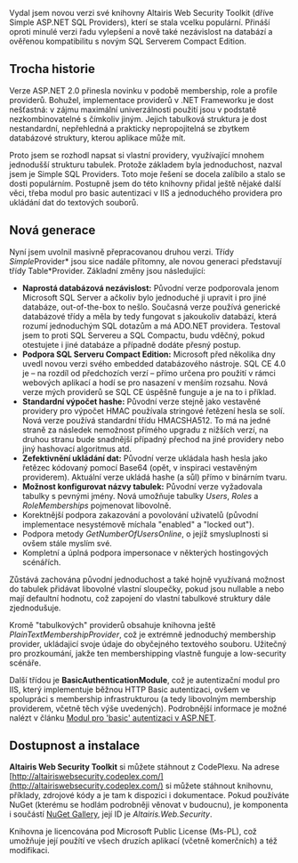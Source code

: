 <!-- dcterms:identifier = aspnetcz#314 -->
<!-- dcterms:title = Altairis Web Security Toolkit – nová verze 2.2.0 ke stažení -->
<!-- dcterms:abstract = Vydal jsem novou verzi své knihovny Altairis Web Security Toolkit (dříve Simple ASP.NET SQL Providers), kterí se stala vcelku populární. Přináší oproti minulé verzi řadu vylepšení a nově také nezávislost na databází a ověřenou kompatibilitu s novým SQL Serverem Compact Edition. -->
<!-- np9:categoryId = 2 -->
<!-- x4w:category = Bezpečnost -->
<!-- np9:authorId = 1 -->
<!-- np9:authorEmail = michal.valasek@altairis.cz -->
<!-- dcterms:creator = Michal Altair Valášek -->
<!-- dcterms:created = 2011-01-24T01:15:18.867+01:00 -->
<!-- dcterms:dateSubmitted = 2011-01-24T01:15:55.723+01:00 -->
<!-- dcterms:date = 2011-01-24T00:00:00+01:00 -->
<!-- x4w:pictureWidth = 150 -->
<!-- x4w:pictureHeight = 150 -->
<!-- x4w:pictureUrl = /perex-pictures/20110124-altairis-web-security-toolkit-nova-verze-2-2-0-ke-stazeni.png -->

Vydal jsem novou verzi své knihovny Altairis Web Security Toolkit (dříve Simple ASP.NET SQL Providers), kterí se stala vcelku populární. Přináší oproti minulé verzi řadu vylepšení a nově také nezávislost na databází a ověřenou kompatibilitu s novým SQL Serverem Compact Edition.

## Trocha historie

Verze ASP.NET 2.0 přinesla novinku v podobě membership, role a profile providerů. Bohužel, implementace providerů v .NET Frameworku je dost nešťastná: v zájmu maximální univerzálnosti použití jsou v podstatě nezkombinovatelné s čímkoliv jiným. Jejich tabulková struktura je dost nestandardní, nepřehledná a prakticky nepropojitelná se zbytkem databázové struktury, kterou aplikace může mít.

Proto jsem se rozhodl napsat si vlastní providery, využívající mnohem jednodušší strukturu tabulek. Protože základem byla jednoduchost, nazval jsem je Simple SQL Providers. Toto moje řešení se docela zalíbilo a stalo se dosti populárním. Postupně jsem do této knihovny přidal ještě nějaké další věci, třeba modul pro basic autentizaci v IIS a jednoduchého providera pro ukládání dat do textových souborů.

## Nová generace

Nyní jsem uvolnil masivně přepracovanou druhou verzi. Třídy *Simple*Provider* jsou sice nadále přítomny, ale novou generaci představují třídy Table*Provider. Základní změny jsou následující:

*   **Naprostá databázová nezávislost:** Původní verze podporovala jenom Microsoft SQL Server a ačkoliv bylo jednoduché ji upravit i pro jiné databáze, out-of-the-box to nešlo. Současná verze používá generické databázové třídy a měla by tedy fungovat s jakoukoliv databází, která rozumí jednoduchým SQL dotazům a má ADO.NET providera. Testoval jsem to proti SQL Servereu a SQL Compactu, budu vděčný, pokud otestujete i jiné databáze a případně dodáte přesný postup.
*   **Podpora SQL Serveru Compact Edition:** Microsoft před několika dny uvedl novou verzi svého embedded databázového nástroje. SQL CE 4.0 je – na rozdíl od předchozích verzí – přímo určena pro použití v rámci webových aplikací a hodí se pro nasazení v menším rozsahu. Nová verze mých providerů se SQL CE úspěšně funguje a je na to i příklad.
*   **Standardní výpočet hashe:** Původní verze stejně jako vestavěné providery pro výpočet HMAC používala stringové řetězení hesla se solí. Nová verze používá standardní třídu HMACSHA512. To má na jedné straně za následek nemožnost přímého upgradu z nižších verzí, na druhou stranu bude snadnější případný přechod na jiné providery nebo jiný hashovací algoritmus atd.
*   **Zefektivnění ukládání dat:** Původní verze ukládala hash hesla jako řetězec kódovaný pomocí Base64 (opět, v inspiraci vestavěným providerem). Aktuální verze ukládá hashe (a sůl) přímo v binárním tvaru.
*   **Možnost konfigurovat názvy tabulek:** Původní verze vyžadovala tabulky s pevnými jmény. Nová umožňuje tabulky *Users*, *Roles* a *RoleMemberships* pojmenovat libovolně.
*   Korektnější podpora zakazování a povolování uživatelů (původní implementace nesystémově míchala "enabled" a "locked out").
*   Podpora metody *GetNumberOfUsersOnline*, o jejíž smysluplnosti si ovšem stále myslím své.
*   Kompletní a úplná podpora impersonace v některých hostingových scénářích.

Zůstává zachována původní jednoduchost a také hojně využívaná možnost do tabulek přidávat libovolné vlastní sloupečky, pokud jsou nullable a nebo mají defaultní hodnotu, což zapojení do vlastní tabulkové struktury dále zjednodušuje.

Kromě "tabulkových" providerů obsahuje knihovna ještě *PlainTextMembershipProvider*, což je extrémně jednoduchý membership provider, ukládajicí svoje údaje do obyčejného textového souboru. Užitečný pro prozkoumání, jakže ten membershipping vlastně funguje a low-security scénáře.

Další třídou je **BasicAuthenticationModule**, což je autentizační modul pro IIS, který implementuje běžnou HTTP Basic autentizaci, ovšem ve spolupráci s membership infrastrukturou (a tedy libovolným membership providerem, včetně těch výše uvedených). Podrobnější informace je možné nalézt v článku [Modul pro 'basic' autentizaci v ASP.NET](http://www.aspnet.cz/articles/84-modul-pro-basic-autentizaci-v-asp-net).

## Dostupnost a instalace

**Altairis Web Security Toolkit** si můžete stáhnout z CodePlexu. Na adrese [http://altairiswebsecurity.codeplex.com/](http://altairiswebsecurity.codeplex.com/) si můžete stáhnout knihovnu, příklady, zdrojové kódy a je tam k dispozici i dokumentace. Pokud používáte NuGet (kterému se hodlám podrobněji věnovat v budoucnu), je komponenta i součástí [NuGet Gallery](http://www.nuget.org/), její ID je *Altairis.Web.Security*.

Knihovna je licencována pod Microsoft Public License (Ms-PL), což umožňuje její použítí ve všech druzích aplikací (včetně komerčních) a též modifikaci.